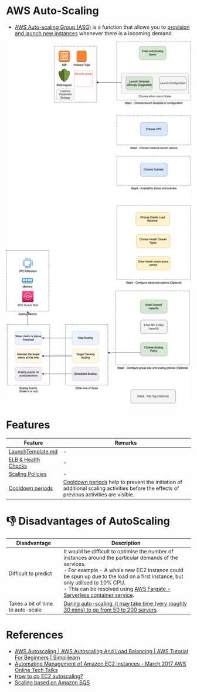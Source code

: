 # AWS Auto-Scaling
- [AWS Auto-scaling Group (ASG)](https://aws.amazon.com/autoscaling/) is a function that allows you to [provision and launch new instances](../Readme.md) whenever there is a incoming demand.

![](assets/ASG-Creation-Steps.png)

# Features

| Feature                                                                                                           | Remarks                                                                                                                                                                                                                                  |
|-------------------------------------------------------------------------------------------------------------------|------------------------------------------------------------------------------------------------------------------------------------------------------------------------------------------------------------------------------------------|
| [LaunchTemplate.md](LaunchTemplate&Config.md)                                                                     | -                                                                                                                                                                                                                                        |
| [ELB & Health Checks](ELBAndHealthChecks.md)                                                                      | -                                                                                                                                                                                                                                        |
| [Scaling Policies](ScalingPolicies.md)                                                                            | -                                                                                                                                                                                                                                        |
| [Cooldown periods](https://docs.aws.amazon.com/autoscaling/ec2/userguide/ec2-auto-scaling-scaling-cooldowns.html) | [Cooldown periods](https://docs.aws.amazon.com/autoscaling/ec2/userguide/ec2-auto-scaling-scaling-cooldowns.html) help to prevent the initiation of additional scaling activities before the effects of previous activities are visible. |

# :thumbsdown: Disadvantages of AutoScaling

| Disadvantage                      | Description                                                                                                                                                                                                                                                                                                                                   |
|-----------------------------------|-----------------------------------------------------------------------------------------------------------------------------------------------------------------------------------------------------------------------------------------------------------------------------------------------------------------------------------------------|
| Difficult to predict              | It would be difficult to optimise the number of instances around the particular demands of the services.<br/>- For example - A whole new EC2 instance could be spun up due to the load on a first instance, but only utilised to 10% CPU.<br/>- This can be resolved using [AWS Fargate - Serverless container service](../../AWSFargate.md). |
| Takes a bit of time to auto-scale | [During auto-scaling, it may take time (very roughly 30 mins) to go from 50 to 200 servers](https://youtu.be/mFpqrVxxwKc).                                                                                                                                                                                                                                                                                                                                              |

# References
- [AWS Autoscaling | AWS Autoscaling And Load Balancing | AWS Tutorial For Beginners | Simplilearn](https://www.youtube.com/watch?v=4EOaAkY4pNE)
- [Automating Management of Amazon EC2 Instances - March 2017 AWS Online Tech Talks](https://www.youtube.com/watch?v=bSRTAMPqS3E&t=2034s)
- [How to do EC2 autoscaling?](https://docs.aws.amazon.com/autoscaling/ec2/userguide/get-started-with-ec2-auto-scaling.html)
- [Scaling based on Amazon SQS](https://docs.aws.amazon.com/autoscaling/ec2/userguide/as-using-sqs-queue.html)